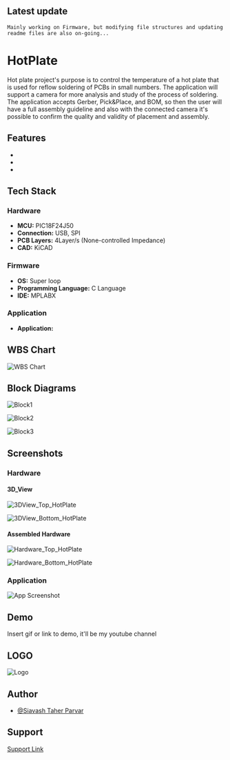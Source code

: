 
## Latest update


``
Mainly working on Firmware, but modifying file structures and updating readme files are also on-going...
``


# HotPlate

Hot plate project's purpose is to control the temperature of a hot plate that is used for reflow soldering of PCBs in small numbers. The application
will support a camera for more analysis and study of the process of soldering. The application accepts Gerber, Pick&Place, and BOM, so then the 
user will have a full assembly guideline and also with the connected camera it's possible to confirm the quality and validity of placement and assembly.


## Features

- 
- 
- 


## Tech Stack

### Hardware

- **MCU:** PIC18F24J50
- **Connection:** USB, SPI
- **PCB Layers:** 4Layer/s (None-controlled Impedance)
- **CAD:** KiCAD

### Firmware

- **OS:** Super loop
- **Programming Language:** C Language
- **IDE:** MPLABX

### Application

- **Application:**







## WBS Chart

![WBS Chart](https://github.com/mend0z0/)


## Block Diagrams

![Block1](https://github.com/mend0z0/HotPlate/blob/main/Document/Block%20Diagrams/HotPlate-System%20BlockDiagram.drawio.svg)

![Block2](https://github.com/mend0z0/HotPlate/blob/main/Document/Block%20Diagrams/HotPlate-_FBD_HW_HotPlate.drawio.svg)

![Block3](https://github.com/mend0z0/HotPlate/blob/main/Document/Block%20Diagrams/HotPlate-_FBD_FW_HotPlate.drawio.svg)


## Screenshots

### Hardware

#### 3D_View

![3DView_Top_HotPlate](https://github.com/mend0z0/HotPlate/blob/main/Document/Hardware%20Screenshot/3D%20View/3DView_Top_HotPlate.png)

![3DView_Bottom_HotPlate](https://github.com/mend0z0/HotPlate/blob/main/Document/Hardware%20Screenshot/3D%20View/3DView_Bottom_HotPlate.png)
 
#### Assembled Hardware

![Hardware_Top_HotPlate](https://github.com/mend0z0/HotPlate/blob/main/Document/Hardware%20Screenshot/Hardware/Hardware_Top_HotPlate.png)

![Hardware_Bottom_HotPlate](https://github.com/mend0z0/HotPlate/blob/main/Document/Hardware%20Screenshot/Hardware/Hardware_Bottom_HotPlate.png)

### Application
![App Screenshot](https://github.com/mend0z0/E-Stationer/blob/main/Document/Applicaiton%20Screenshot/Application-Page-First.png)


## Demo

Insert gif or link to demo, it'll be my youtube channel

## LOGO

![Logo](https://github.com/mend0z0/HotPlate/blob/main/LOGO.png)


## Author

- [@Siavash Taher Parvar](https://www.linkedin.com/in/mend0z0)


## Support

[Support Link](https://github.com/sponsors/mend0z0)